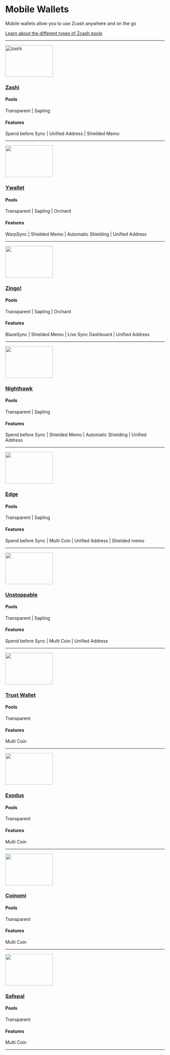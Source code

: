 # Mobile Wallets

Mobile wallets allow you to use Zcash anywhere and on the go

[Learn about the different types of Zcash pools](/site/guides/Using_Zcash/Shielded_Pools)

---
<a href="https://electriccoin.co/zashi/">
    <img src="https://i.ibb.co/HgsHnpN/zashiwallet.png" alt="zashi" width="150" height="100"/>
</a>

<aside>

### [Zashi](https://electriccoin.co/zashi/)

#### Pools
Transparent | Sapling 

#### Features
Spend before Sync | Unified Address | Shielded Memo 

</aside>

---

<a href="https://ywallet.app/installation/">
    <img src="https://i.ibb.co/r6gPvFw/ywalletcard.png" alt="" width="150" height="100"/>
</a>

<aside>
    
### [Ywallet](https://ywallet.app/installation/)

#### Pools
Transparent | Sapling | Orchard 

#### Features
WarpSync | Shielded Memo | Automatic Shielding | Unified Address 

</aside>

---

<a href="https://play.google.com/store/apps/details?id=org.ZingoLabs.Zingo">
    <img src="https://i.ibb.co/bdJ49Ld/zingocard.png" alt="" width="150" height="100"/>
</a>

<aside> 
    
### [Zingo!](https://play.google.com/store/apps/details?id=org.ZingoLabs.Zingo)

#### Pools
Transparent | Sapling | Orchard 
  
#### Features
BlazeSync | Shielded Memo | Live Sync Dashboard | Unified Address 

</aside>

---

<a href="https://nighthawkwallet.com">
    <img src="https://i.ibb.co/7yvM8vq/nighthawkcard.png" alt="" width="150" height="100"/>
</a>

<aside>

### [Nighthawk](https://nighthawkwallet.com)

#### Pools
Transparent | Sapling 
  
#### Features
Spend before Sync | Shielded Memo | Automatic Shielding | Unified Address 

</aside>

---

<a href="https://edge.app">
    <img src="https://i.ibb.co/qCmmHk4/edgecard.png" alt="" width="150" height="100"/>
</a>

<aside>

### [Edge](https://edge.app)

#### Pools
Transparent | Sapling 
  
#### Features
Spend before Sync | Multi Coin | Unified Address | Shielded memo

</aside>

---

<a href="https://unstoppable.money">
    <img src="https://i.ibb.co/KXnS26y/unstoppablecard.png" alt="" width="150" height="100"/>
</a>

<aside>

### [Unstoppable](https://unstoppable.money)
    
#### Pools
Transparent | Sapling 

#### Features
Spend before Sync | Multi Coin | Unified Address 

</aside>

---

<a href="https://trustwallet.com/download">
    <img src="https://i.ibb.co/cNqxBJ1/trustwallet.png" alt="" width="150" height="100"/>
</a>

<aside>
    
### [Trust Wallet](https://trustwallet.com/download)

#### Pools
Transparent

#### Features
Multi Coin

</aside>

---
<a href="https://www.exodus.com/download/">
    <img src="https://i.ibb.co/w0NNZNp/exoduscard.png" alt="" width="150" height="100"/>
</a>

<aside>

### [Exodus](https://www.exodus.com/download/)

#### Pools
Transparent 

#### Features
Multi Coin 

</aside>

----

<a href="https://www.coinomi.com/en/downloads">
    <img src="https://i.ibb.co/QfHmjWY/coinomicard.png" alt="" width="150" height="100"/>
</a>

<aside>


### [Coinomi](https://www.coinomi.com/en/downloads)

#### Pools
Transparent 

#### Features
Multi Coin 

</aside>

----

<a href="https://safepal.com">
    <img src="https://i.ibb.co/h29h6d0/safepalcard.png" alt="" width="150" height="100"/>
</a>

<aside>

### [Safepal](https://safepal.com)

#### Pools
Transparent 

#### Features
Multi Coin 

</aside>

----
